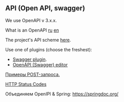## API (Open API, swagger)
We use OpenAPI v 3.x.x.

What is an OpenAPI 
[ru](https://starkovden.github.io/introduction-openapi-and-swagger.html)
[en](https://swagger.io/specification/)



The project's API scheme [here](openapi.yaml).

Use one of plugins (choose the freshest):
- [Swagger plugin](https://plugins.jetbrains.com/plugin/8347-swagger).
- [OpenAPI (Swagger) editor](https://plugins.jetbrains.com/plugin/14837-openapi-swagger-editor)

[Примеры POST-запроса.](https://swagger.io/docs/specification/describing-request-body/)

[HTTP Status Codes](https://www.restapitutorial.com/httpstatuscodes.html)

Объединяем OpenIPI & Spring: https://springdoc.org/